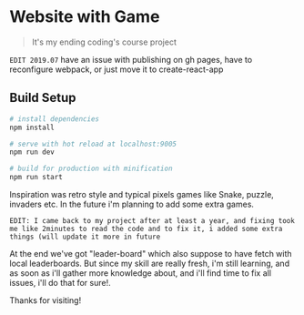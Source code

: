 # Website with Game 

> It's my ending coding's course project

`EDIT 2019.07` have an issue with publishing on gh pages, have to reconfigure webpack, or just move it to create-react-app

## Build Setup

``` bash
# install dependencies
npm install

# serve with hot reload at localhost:9005
npm run dev

# build for production with minification
npm run start

```

Inspiration was retro style and typical pixels games like Snake, puzzle, invaders etc. In the future i'm planning to add some extra games.

`EDIT: I came back to my project after at least a year, and fixing took me like 2minutes to read the code and to fix it, i added some extra things (will update it more in future`

At the end we've got "leader-board" which also suppose to have fetch with local leaderboards. But since my skill are really fresh, i'm still learning, and as soon as i'll gather more knowledge about, and i'll find time to fix all issues, i'll do that for sure!.

Thanks for visiting!
